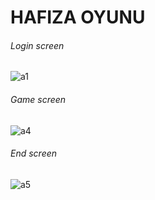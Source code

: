 # HAFIZA OYUNU
###### Login screen
![a1](https://user-images.githubusercontent.com/123901071/226176070-3a0a7570-3795-4cc9-a31c-8c427d5b100b.png)
###### Game screen
![a4](https://user-images.githubusercontent.com/123901071/226176173-7bdb235a-c315-46b8-8454-5b1099bc8440.png)
###### End screen
![a5](https://user-images.githubusercontent.com/123901071/226176393-40bb11c5-9de6-45cb-8cc2-c9380fa5647c.png)
